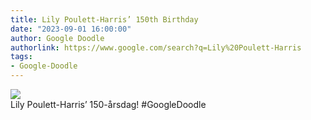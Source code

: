 ```yaml
---
title: Lily Poulett-Harris’ 150th Birthday
date: "2023-09-01 16:00:00"
author: Google Doodle
authorlink: https://www.google.com/search?q=Lily%20Poulett-Harris
tags:
- Google-Doodle
---
```

<img src="https://www.google.com/logos/doodles/2023/lily-poulett-harris-150th-birthday-6753651837110079-l.png" referrerpolicy="no-referrer"><br>Lily Poulett-Harris’ 150-årsdag! #GoogleDoodle